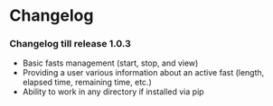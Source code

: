 # Changelog

<!--
# Instructions for creating release

* Change version in fastimer/version.py if needed
* Commit as `Release <version>` and push to master
* Dispatch the workflow https://github.com/vkostyanetsky/fastimer/.github/workflows/release.yml on master
-->


### Changelog till release 1.0.3

* Basic fasts management (start, stop, and view)
* Providing a user various information about an active fast (length, elapsed time, remaining time, etc.)
* Ability to work in any directory if installed via pip


